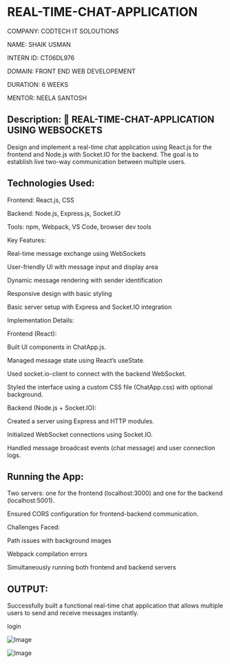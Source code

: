 # REAL-TIME-CHAT-APPLICATION

COMPANY: CODTECH IT SOLOUTIONS

NAME: SHAIK USMAN

INTERN ID: CT06DL976

DOMAIN: FRONT END WEB DEVELOPEMENT

DURATION: 6 WEEKS

MENTOR: NEELA SANTOSH

## Description: 📘 REAL-TIME-CHAT-APPLICATION USING WEBSOCKETS

Design and implement a real-time chat application using React.js for the frontend and Node.js with Socket.IO for the backend. The goal is to establish live two-way communication between multiple users.

## Technologies Used:

Frontend: React.js, CSS

Backend: Node.js, Express.js, Socket.IO

Tools: npm, Webpack, VS Code, browser dev tools

Key Features:

Real-time message exchange using WebSockets

User-friendly UI with message input and display area

Dynamic message rendering with sender identification

Responsive design with basic styling

Basic server setup with Express and Socket.IO integration

Implementation Details:

Frontend (React):

Built UI components in ChatApp.js.

Managed message state using React’s useState.

Used socket.io-client to connect with the backend WebSocket.

Styled the interface using a custom CSS file (ChatApp.css) with optional background.

Backend (Node.js + Socket.IO):

Created a server using Express and HTTP modules.

Initialized WebSocket connections using Socket.IO.

Handled message broadcast events (chat message) and user connection logs.

## Running the App:

Two servers: one for the frontend (localhost:3000) and one for the backend (localhost:5001).

Ensured CORS configuration for frontend-backend communication.

Challenges Faced:

Path issues with background images

Webpack compilation errors

Simultaneously running both frontend and backend servers

## OUTPUT:
Successfully built a functional real-time chat application that allows multiple users to send and receive messages instantly.

login

![Image](https://github.com/user-attachments/assets/0a513057-58ea-4f2b-9a78-8e98b4908750)



![Image](https://github.com/user-attachments/assets/c2a4ffa3-b304-463e-97d6-0cf188162368)

